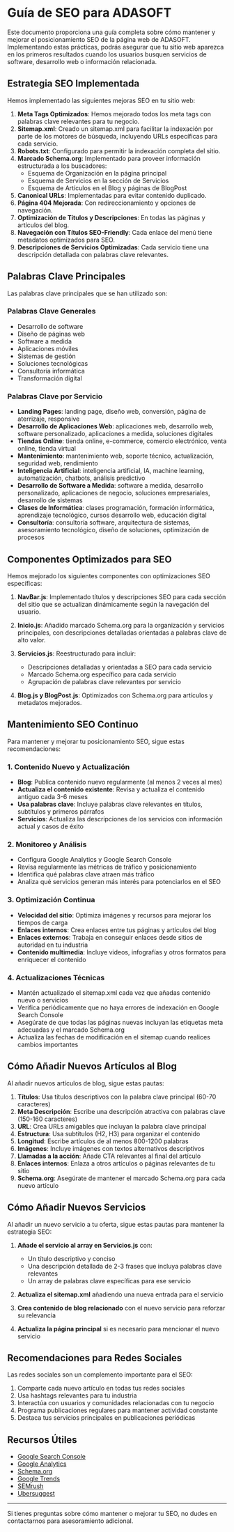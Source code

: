 # Guía de SEO para ADASOFT

Este documento proporciona una guía completa sobre cómo mantener y mejorar el posicionamiento SEO de la página web de ADASOFT. Implementando estas prácticas, podrás asegurar que tu sitio web aparezca en los primeros resultados cuando los usuarios busquen servicios de software, desarrollo web o información relacionada.

## Estrategia SEO Implementada

Hemos implementado las siguientes mejoras SEO en tu sitio web:

1. **Meta Tags Optimizados**: Hemos mejorado todos los meta tags con palabras clave relevantes para tu negocio.
2. **Sitemap.xml**: Creado un sitemap.xml para facilitar la indexación por parte de los motores de búsqueda, incluyendo URLs específicas para cada servicio.
3. **Robots.txt**: Configurado para permitir la indexación completa del sitio.
4. **Marcado Schema.org**: Implementado para proveer información estructurada a los buscadores:
   - Esquema de Organización en la página principal
   - Esquema de Servicios en la sección de Servicios
   - Esquema de Artículos en el Blog y páginas de BlogPost
5. **Canonical URLs**: Implementadas para evitar contenido duplicado.
6. **Página 404 Mejorada**: Con redireccionamiento y opciones de navegación.
7. **Optimización de Títulos y Descripciones**: En todas las páginas y artículos del blog.
8. **Navegación con Títulos SEO-Friendly**: Cada enlace del menú tiene metadatos optimizados para SEO.
9. **Descripciones de Servicios Optimizadas**: Cada servicio tiene una descripción detallada con palabras clave relevantes.

## Palabras Clave Principales

Las palabras clave principales que se han utilizado son:

### Palabras Clave Generales
- Desarrollo de software
- Diseño de páginas web
- Software a medida
- Aplicaciones móviles
- Sistemas de gestión
- Soluciones tecnológicas
- Consultoría informática
- Transformación digital

### Palabras Clave por Servicio
- **Landing Pages**: landing page, diseño web, conversión, página de aterrizaje, responsive
- **Desarrollo de Aplicaciones Web**: aplicaciones web, desarrollo web, software personalizado, aplicaciones a medida, soluciones digitales
- **Tiendas Online**: tienda online, e-commerce, comercio electrónico, venta online, tienda virtual
- **Mantenimiento**: mantenimiento web, soporte técnico, actualización, seguridad web, rendimiento
- **Inteligencia Artificial**: inteligencia artificial, IA, machine learning, automatización, chatbots, análisis predictivo
- **Desarrollo de Software a Medida**: software a medida, desarrollo personalizado, aplicaciones de negocio, soluciones empresariales, desarrollo de sistemas
- **Clases de Informática**: clases programación, formación informática, aprendizaje tecnológico, cursos desarrollo web, educación digital
- **Consultoría**: consultoría software, arquitectura de sistemas, asesoramiento tecnológico, diseño de soluciones, optimización de procesos

## Componentes Optimizados para SEO

Hemos mejorado los siguientes componentes con optimizaciones SEO específicas:

1. **NavBar.js**: Implementado títulos y descripciones SEO para cada sección del sitio que se actualizan dinámicamente según la navegación del usuario.

2. **Inicio.js**: Añadido marcado Schema.org para la organización y servicios principales, con descripciones detalladas orientadas a palabras clave de alto valor.

3. **Servicios.js**: Reestructurado para incluir:
   - Descripciones detalladas y orientadas a SEO para cada servicio
   - Marcado Schema.org específico para cada servicio
   - Agrupación de palabras clave relevantes por servicio

4. **Blog.js y BlogPost.js**: Optimizados con Schema.org para artículos y metadatos mejorados.

## Mantenimiento SEO Continuo

Para mantener y mejorar tu posicionamiento SEO, sigue estas recomendaciones:

### 1. Contenido Nuevo y Actualización

- **Blog**: Publica contenido nuevo regularmente (al menos 2 veces al mes)
- **Actualiza el contenido existente**: Revisa y actualiza el contenido antiguo cada 3-6 meses
- **Usa palabras clave**: Incluye palabras clave relevantes en títulos, subtítulos y primeros párrafos
- **Servicios**: Actualiza las descripciones de los servicios con información actual y casos de éxito

### 2. Monitoreo y Análisis

- Configura Google Analytics y Google Search Console
- Revisa regularmente las métricas de tráfico y posicionamiento
- Identifica qué palabras clave atraen más tráfico
- Analiza qué servicios generan más interés para potenciarlos en el SEO

### 3. Optimización Continua

- **Velocidad del sitio**: Optimiza imágenes y recursos para mejorar los tiempos de carga
- **Enlaces internos**: Crea enlaces entre tus páginas y artículos del blog
- **Enlaces externos**: Trabaja en conseguir enlaces desde sitios de autoridad en tu industria
- **Contenido multimedia**: Incluye videos, infografías y otros formatos para enriquecer el contenido

### 4. Actualizaciones Técnicas

- Mantén actualizado el sitemap.xml cada vez que añadas contenido nuevo o servicios
- Verifica periódicamente que no haya errores de indexación en Google Search Console
- Asegúrate de que todas las páginas nuevas incluyan las etiquetas meta adecuadas y el marcado Schema.org
- Actualiza las fechas de modificación en el sitemap cuando realices cambios importantes

## Cómo Añadir Nuevos Artículos al Blog

Al añadir nuevos artículos de blog, sigue estas pautas:

1. **Títulos**: Usa títulos descriptivos con la palabra clave principal (60-70 caracteres)
2. **Meta Descripción**: Escribe una descripción atractiva con palabras clave (150-160 caracteres)
3. **URL**: Crea URLs amigables que incluyan la palabra clave principal
4. **Estructura**: Usa subtítulos (H2, H3) para organizar el contenido
5. **Longitud**: Escribe artículos de al menos 800-1200 palabras
6. **Imágenes**: Incluye imágenes con textos alternativos descriptivos
7. **Llamadas a la acción**: Añade CTA relevantes al final del artículo
8. **Enlaces internos**: Enlaza a otros artículos o páginas relevantes de tu sitio
9. **Schema.org**: Asegúrate de mantener el marcado Schema.org para cada nuevo artículo

## Cómo Añadir Nuevos Servicios

Al añadir un nuevo servicio a tu oferta, sigue estas pautas para mantener la estrategia SEO:

1. **Añade el servicio al array en Servicios.js** con:
   - Un título descriptivo y conciso
   - Una descripción detallada de 2-3 frases que incluya palabras clave relevantes
   - Un array de palabras clave específicas para ese servicio

2. **Actualiza el sitemap.xml** añadiendo una nueva entrada para el servicio

3. **Crea contenido de blog relacionado** con el nuevo servicio para reforzar su relevancia

4. **Actualiza la página principal** si es necesario para mencionar el nuevo servicio

## Recomendaciones para Redes Sociales

Las redes sociales son un complemento importante para el SEO:

1. Comparte cada nuevo artículo en todas tus redes sociales
2. Usa hashtags relevantes para tu industria
3. Interactúa con usuarios y comunidades relacionadas con tu negocio
4. Programa publicaciones regulares para mantener actividad constante
5. Destaca tus servicios principales en publicaciones periódicas

## Recursos Útiles

- [Google Search Console](https://search.google.com/search-console)
- [Google Analytics](https://analytics.google.com/)
- [Schema.org](https://schema.org/)
- [Google Trends](https://trends.google.com/)
- [SEMrush](https://www.semrush.com/)
- [Ubersuggest](https://neilpatel.com/ubersuggest/)

---

Si tienes preguntas sobre cómo mantener o mejorar tu SEO, no dudes en contactarnos para asesoramiento adicional.
